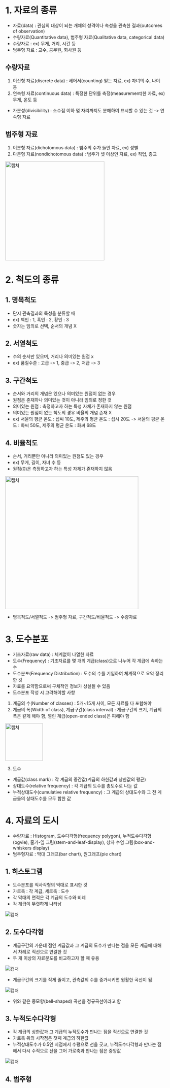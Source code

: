 # 1. 자료의 종류

- 자료(data) : 관심의 대상이 되는 개체의 성격이나 속성을 관측한 결과(outcomes of observation)
- 수량자료(Quantitative data), 범주형 자료(Qualitative data, categorical data)
- 수량자료 : ex) 무게, 거리, 시간 등
- 범주형 자료 : 교수, 공무원, 회사원 등
## 수량자료
1) 이산형 자료(discrete data) : 세어서(counting) 얻는 자료, ex) 자녀의 수, 나이 등
2) 연속형 자료(continuous data) : 특정한 단위를 측정(measurement)한 자료, ex) 무게, 온도 등 
- 가분성(divisibility) : 소수점 이하 몇 자리까지도 분해하여 표시할 수 있는 것 -> 연속형 자료
## 범주형 자료
1) 이분형 자료(dichotomous data) : 범주의 수가 둘인 자료, ex) 성별
2) 다분형 자료(nondichotomous data) : 범주가 셋 이상인 자료, ex) 직업, 종교

<img width="312" alt="캡처" src="https://user-images.githubusercontent.com/80622859/180161003-0d1d998d-6931-4473-a499-ab6408be4172.PNG">

# 2. 척도의 종류

## 1. 명목척도
- 단지 관측결과의 특성을 분류할 때
- ex) 백인 : 1, 흑인 : 2, 황인 : 3
- 숫자는 임의로 선택, 순서의 개념 X

## 2. 서열척도
- 수의 순서만 있으며, 거리나 의미있는 원점 x
- ex) 품질수준 : 고급 -> 1, 중급 -> 2, 저급 -> 3

## 3. 구간척도
- 순서와 거리의 개념은 있으나 의미있는 원점이 없는 경우
- 원점은 존재하나 의미있는 것이 아니라 임의로 정한 것
- 의미있는 원점 : 측정하고자 하는 특성 자체가 존재하지 않는 원점
- 의미있는 원점이 없는 척도의 경우 비율의 개념 존재 X
- ex) 서울의 평균 온도 : 섭씨 10도, 제주의 평균 온도 : 섭시 20도 -> 서울의 평균 온도 : 화씨 50도, 제주의 평균 온도 : 화씨 68도

## 4. 비율척도
- 순서, 거리뿐만 아니라 의미있는 원점도 있는 경우
- ex) 무게, 길이, 자녀 수 등
- 원점(0)은 측정하고자 하는 특성 자체가 존재하지 않음

<img width="419" alt="캡처" src="https://user-images.githubusercontent.com/80622859/180162500-cf47666f-22c0-4478-b22c-60209e0aebc6.PNG">


- 명목척도/서열척도 -> 범주형 자료, 구간척도/비율척도 -> 수량자료

# 3. 도수분포
- 기초자료(raw data) : 체계없이 나열한 자료
- 도수(Frequency) : 기초자료를 몇 개의 계급(class)으로 나누어 각 계급에 속하는 수
- 도수분포(Frequency Distribution) : 도수의 수를 기입하여 체계젹으로 요약 정리한 것
- 자료를 요약함으로써 구체적인 정보가 상실될 수 있음
- 도수분포 작성 시 고려해야할 사항
1. 계급의 수(Number of classes) : 5개~15개 사이, 모든 자료를 다 포함해야
2. 계급의 폭(Width of class), 계급구간(class interval) : 계급구간의 크기, 계급의 폭은 같게 해야 함, 열린 계급(open-ended class)은 피해야 함

<img width="118" alt="캡처" src="https://user-images.githubusercontent.com/80622859/180168063-d58cd2cc-0b71-4e2b-9604-83fb3e1fc5fb.PNG">

3. 도수

- 계급값(class mark) : 각 계급의 중간값(계급의 하한값과 상한값의 평균)
- 상대도수(relative frequency) : 각 계급의 도수를 총도수로 나눈 값
- 누적상대도수(cumulative relative frequency) : 그 계급의 상대도수와 그 전 계급들의 상대도수를 모두 합한 값


# 4. 자료의 도시
- 수량자료 : Histogram, 도수다각형(frequency polygon), 누적도수다각형(ogvie), 줄기-잎 그림(stem-and-leaf-display), 상자 수염 그림(box-and-whiskers display)
- 범주형자료 : 막대 그래프(bar chart), 원그래프(pie chart)

## 1. 히스토그램
- 도수분포를 직사각형의 막대로 표시한 것
- 가로축 : 각 계급, 세로축 : 도수
- 각 막대의 면적은 각 계급의 도수와 비례
- 각 계급이 뚜렷하게 나타남

![캡처](https://user-images.githubusercontent.com/80622859/180450447-570c7443-382c-4a65-8868-afe6c483d1fa.PNG)

## 2. 도수다각형
- 계급구간의 가운데 점인 계급값과 그 계급의 도수가 만나는 점을 모든 계급에 대해서 차례로 직선으로 연결한 것
- 두 개 이상의 자료분포를 비교하고자 할 때 유용

![캡처](https://user-images.githubusercontent.com/80622859/180450663-ef943b90-c5fd-4ef7-9b9b-c77e675eba44.PNG)

- 계급구간의 크기를 작게 줄이고, 관측값의 수를 증가시키면 원활한 곡선이 됨

![캡처](https://user-images.githubusercontent.com/80622859/180450836-2bcbe77c-e4ee-4961-8972-ace6b5f5af88.PNG)

- 위와 같은 종모향(bell-shaped) 곡선을 정규곡선이라고 함

## 3. 누적도수다각형
- 각 계급의 상한값과 그 계급의 누적도수가 만나는 점을 직선으로 연결한 것
- 가로축 위의 시작점은 첫째 계급의 하한값
- 누적상대도수가 0.5인 지점에서 수평으로 선을 긋고, 누적도수다각형과 만나는 점에서 다시 수직으로 선을 그어 가로축과 만나는 점은 중앙값

![캡처](https://user-images.githubusercontent.com/80622859/180451120-66fd5d32-76e6-4c95-ba61-6a4e871d3411.PNG)

## 4. 범주형 
